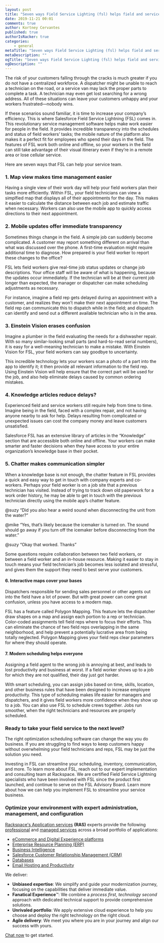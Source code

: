 ```yaml
---
layout: post
title: "Seven ways Field Service Lighting (fsl) helps field and service workers"
date: 2019-11-21 00:01
comments: true
author: Kortney Cervantes
published: true
authorIsRacker: true
categories:
    - general
metaTitle: "Seven ways Field Service Lighting (fsl) helps field and service workers"
metaDescription: ""
ogTitle: "Seven ways Field Service Lighting (fsl) helps field and service workers"
ogDescription: ""
---
```


The risk of your customers falling through the cracks is much greater if you do not have a centralized workforce. A dispatcher might be unable to reach a technician on the road, or a service van may lack the proper parts to complete a task. A technician may even get lost searching for a wrong address. All of these situations can leave your customers unhappy and your workers frustrated&mdash;nobody wins. 

If these scenarios sound familiar, it is time to increase your company’s efficiency. This is where Salesforce Field Service Lightning (FSL) comes in. This revolutionary service management software helps make work easier for people in the field. It provides incredible transparency into the schedules and status of field workers’ tasks; the mobile nature of the platform also makes it a perfect fit for employees who spend their days in the field. The features of FSL work both online and offline, so your workers in the field can still take advantage of their visual itinerary even if they’re in a remote area or lose cellular service. 

Here are seven ways that FSL can help your service team. 

<!-- more -->

### 1. Map view makes time management easier

Having a single view of their work day will help your field workers plan their tasks more efficiently. Within FSL, your field technicians can view a simplfied map that displays all of their appointments for the day. This makes it easier to calculate the distance between each job and estimate traffic when necessary. Workers can also use the mobile app to quickly access directions to their next appointment.

### 2. Mobile updates offer immediate transparency

Sometimes things change in the field. A simple job can suddenly become complicated. A customer may report something different on arrival than what was discussed over the phone. A first-time evaluation might require additional time to diagnose. How prepared is your field worker to report these changes to the office?

FSL lets field workers give real-time job status updates or change job descriptions. Your office staff will be aware of what is happening, because the updates occur immediately. If the technician will be at their current job longer than expected, the manager or dispatcher can make scheduling adjustments as necessary. 

For instance, imagine a field rep gets delayed during an appointment with a customer, and realizes they won’t make their next appointment on time. The field rep can communicate this to dispatch while in the field; and dispatch can identify and send out a different available technician who is in the area.

### 3. Einstein Vision erases confusion

Imagine a plumber in the field evaluating the needs for a dishwasher repair. With so many similar-looking small parts (and hard-to-read serial numbers), it is easy for a well-meaning technician to make a mistake. With Einstein Vision for FSL, your field workers can say goodbye to uncertainty. 

This incredible technology lets your workers scan a photo of a part into the app to identify it; it then provide all relevant information to the field rep. Using Einstein Vision will help ensure that the correct part will be used for the job, and also help eliminate delays caused by common ordering mistakes.

### 4. Knowledge articles reduce delays?

Experienced field and service workers still require help from time to time. Imagine being in the field, faced with a complex repair, and not having anyone nearby to ask for help. Delays resulting from complicated or unexpected issues can cost the company money and leave customers unsatisfied. 

Salesforce FSL has an extensive library of articles in the “Knowledge” section that are accessible both online and offline. Your workers can make smarter and faster decisions when they have access to your entire organization’s knowledge base in their pocket. 

### 5. Chatter makes communication simpler

When a knowledge base is not enough, the chatter feature in FSL provides a quick and easy way to get in touch with company experts and co-workers. Perhaps your field worker is on a job site that a previous technician has visited. Instead of trying to track down old paperwork for a work order history, he may be able to get in touch with the previous technician directly using the mobile app’s chatter feature.

@suzy “Did you also hear a weird sound when disconnecting the unit from the water?” 

@mike “Yes, that’s likely because the icemaker is turned on. The sound should go away if you turn off the icemaker before disconnecting from the water.”

@suzy “Okay that worked. Thanks”

Some questions require collaboration between two field workers, or between a field worker and an in-house resource. Making it easier to stay in touch means your field technician’s job becomes less isolated and stressful, and gives them the support they need to best serve your customers.

#### 6. Interactive maps cover your bases

Dispatchers responsible for sending sales personnel or other agents out into the field have a lot of power. But with great power can come great confusion, unless you have access to a modern map. 

FSL has a feature called Polygon Mapping. This feature lets the dispatcher draw shapes on a map and assign each portion to a rep or technician. Color-coded assignments tell field reps where to focus their efforts. This can eliminate the chance of two field reps overlapping in the same neighborhood, and help prevent a potentially lucrative area from being totally neglected. Polygon Mapping gives your field reps clear parameters for where they should operate. 

#### 7. Modern scheduling helps everyone

Assigning a field agent to the wrong job is annoying at best, and leads to lost productivity and business at worst. If a field worker shows up to a job for which they are not qualified, their day just got harder. 

With smart scheduling, you can assign jobs based on time, skills, location, and other business rules that have been designed to increase employee productivity. This type of scheduling makes life easier for managers and dispatchers, and it gives field workers more confidence when they show up to a job. You can also use FSL to schedule crews together. Jobs run smoother, when the right technicians and resources are properly scheduled. 

### Ready to take your field service to the next level?

The right optimization scheduling software can change the way you do business. If you are struggling to find ways to keep customers happy without overwhelming your field technicians and reps, FSL may be just the solution you need. 

Investing in FSL can streamline your scheduling, inventory, communication, and more. To learn more about FSL, reach out to our expert implementation and consulting team at Rackspace. We are certified Field Service Lightning specialists who have been involved with FSL since the product first launched, and continue to serve on the FSL Advisory Board. Learn more about how we can help you implement FSL to streamline your service business.


### Optimize your environment with expert administration, management, and configuration

[Rackspace's Application services](https://www.rackspace.com/application-management/managed-services)
**(RAS)** experts provide the following [professional](https://www.rackspace.com/application-management/professional-services)
and
[managed services](https://www.rackspace.com/application-management/managed-services) across
a broad portfolio of applications:

- [eCommerce and Digital Experience platforms](https://www.rackspace.com/ecommerce-digital-experience)
- [Enterprise Resource Planning (ERP)](https://www.rackspace.com/erp)
- [Business Intelligence](https://www.rackspace.com/business-intelligence)
- [Salesforce Customer Relationship Management (CRM)](https://www.rackspace.com/salesforce-managed-services)
- [Databases](https://www.rackspace.com/dba-services)
- [Email Hosting and Productivity](https://www.rackspace.com/email-hosting)

We deliver:

- **Unbiased expertise**: We simplify and guide your modernization journey,
focusing on the capabilities that deliver immediate value.
- **Fanatical Experience**&trade;: We combine a *process first, technology second*
approach with dedicated technical support to provide comprehensive solutions.
- **Unrivaled portfolio**: We apply extensive cloud experience to help you
choose and deploy the right technology on the right cloud.
- **Agile delivery**: We meet you where you are in your journey and align
our success with yours.

[Chat now](https://www.rackspace.com/#chat) to get started.
